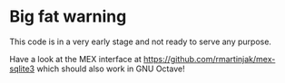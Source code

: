 # Big fat warning

This code is in a very early stage and not ready to serve any purpose.

Have a look at the MEX interface at https://github.com/rmartinjak/mex-sqlite3 which should also work in GNU Octave!
